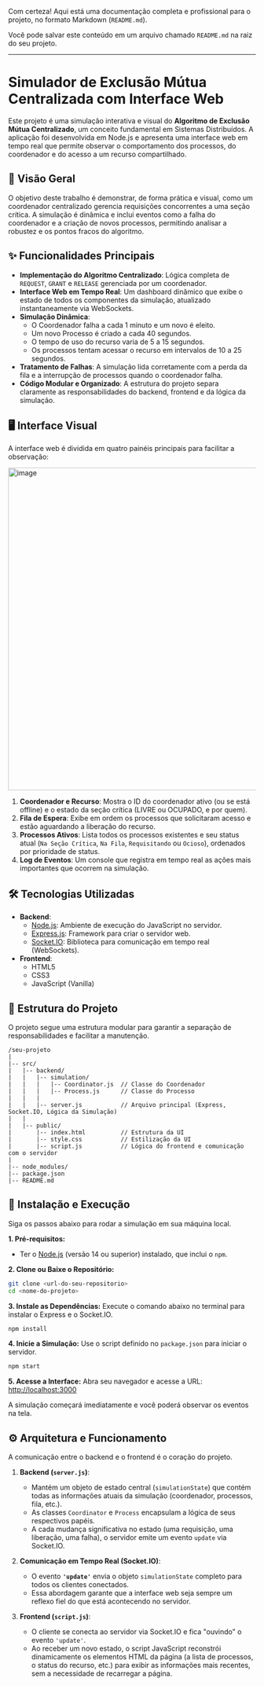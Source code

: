 Com certeza\! Aqui está uma documentação completa e profissional para o projeto, no formato Markdown (`README.md`).

Você pode salvar este conteúdo em um arquivo chamado `README.md` na raiz do seu projeto.

-----

# Simulador de Exclusão Mútua Centralizada com Interface Web

Este projeto é uma simulação interativa e visual do **Algoritmo de Exclusão Mútua Centralizado**, um conceito fundamental em Sistemas Distribuídos. A aplicação foi desenvolvida em Node.js e apresenta uma interface web em tempo real que permite observar o comportamento dos processos, do coordenador e do acesso a um recurso compartilhado.

## 📜 Visão Geral

O objetivo deste trabalho é demonstrar, de forma prática e visual, como um coordenador centralizado gerencia requisições concorrentes a uma seção crítica. A simulação é dinâmica e inclui eventos como a falha do coordenador e a criação de novos processos, permitindo analisar a robustez e os pontos fracos do algoritmo.

## ✨ Funcionalidades Principais

  * **Implementação do Algoritmo Centralizado**: Lógica completa de `REQUEST`, `GRANT` e `RELEASE` gerenciada por um coordenador.
  * **Interface Web em Tempo Real**: Um dashboard dinâmico que exibe o estado de todos os componentes da simulação, atualizado instantaneamente via WebSockets.
  * **Simulação Dinâmica**:
      * O Coordenador falha a cada 1 minuto e um novo é eleito.
      * Um novo Processo é criado a cada 40 segundos.
      * O tempo de uso do recurso varia de 5 a 15 segundos.
      * Os processos tentam acessar o recurso em intervalos de 10 a 25 segundos.
  * **Tratamento de Falhas**: A simulação lida corretamente com a perda da fila e a interrupção de processos quando o coordenador falha.
  * **Código Modular e Organizado**: A estrutura do projeto separa claramente as responsabilidades do backend, frontend e da lógica da simulação.

## 🖥️ Interface Visual

A interface web é dividida em quatro painéis principais para facilitar a observação:

<img width="1270" height="657" alt="image" src="https://github.com/user-attachments/assets/2c1c75d1-8a34-4179-af14-014a35f285d8" />

1.  **Coordenador e Recurso**: Mostra o ID do coordenador ativo (ou se está offline) e o estado da seção crítica (LIVRE ou OCUPADO, e por quem).
2.  **Fila de Espera**: Exibe em ordem os processos que solicitaram acesso e estão aguardando a liberação do recurso.
3.  **Processos Ativos**: Lista todos os processos existentes e seu status atual (`Na Seção Crítica`, `Na Fila`, `Requisitando` ou `Ocioso`), ordenados por prioridade de status.
4.  **Log de Eventos**: Um console que registra em tempo real as ações mais importantes que ocorrem na simulação.

## 🛠️ Tecnologias Utilizadas

  * **Backend**:
      * [Node.js](https://nodejs.org/): Ambiente de execução do JavaScript no servidor.
      * [Express.js](https://expressjs.com/): Framework para criar o servidor web.
      * [Socket.IO](https://socket.io/): Biblioteca para comunicação em tempo real (WebSockets).
  * **Frontend**:
      * HTML5
      * CSS3
      * JavaScript (Vanilla)

## 📁 Estrutura do Projeto

O projeto segue uma estrutura modular para garantir a separação de responsabilidades e facilitar a manutenção.

```
/seu-projeto
|
|-- src/
|   |-- backend/
|   |   |-- simulation/
|   |   |   |-- Coordinator.js  // Classe do Coordenador
|   |   |   |-- Process.js      // Classe do Processo
|   |   |
|   |   |-- server.js           // Arquivo principal (Express, Socket.IO, Lógica da Simulação)
|   |
|   |-- public/
|       |-- index.html          // Estrutura da UI
|       |-- style.css           // Estilização da UI
|       |-- script.js           // Lógica do frontend e comunicação com o servidor
|
|-- node_modules/
|-- package.json
|-- README.md
```

## 🚀 Instalação e Execução

Siga os passos abaixo para rodar a simulação em sua máquina local.

**1. Pré-requisitos:**

  * Ter o [Node.js](https://nodejs.org/) (versão 14 ou superior) instalado, que inclui o `npm`.

**2. Clone ou Baixe o Repositório:**

```bash
git clone <url-do-seu-repositorio>
cd <nome-do-projeto>
```

**3. Instale as Dependências:**
Execute o comando abaixo no terminal para instalar o Express e o Socket.IO.

```bash
npm install
```

**4. Inicie a Simulação:**
Use o script definido no `package.json` para iniciar o servidor.

```bash
npm start
```

**5. Acesse a Interface:**
Abra seu navegador e acesse a URL:
[http://localhost:3000](https://www.google.com/search?q=http://localhost:3000)

A simulação começará imediatamente e você poderá observar os eventos na tela.

## ⚙️ Arquitetura e Funcionamento

A comunicação entre o backend e o frontend é o coração do projeto.

1.  **Backend (`server.js`)**:

      * Mantém um objeto de estado central (`simulationState`) que contém todas as informações atuais da simulação (coordenador, processos, fila, etc.).
      * As classes `Coordinator` e `Process` encapsulam a lógica de seus respectivos papéis.
      * A cada mudança significativa no estado (uma requisição, uma liberação, uma falha), o servidor emite um evento `update` via Socket.IO.

2.  **Comunicação em Tempo Real (Socket.IO)**:

      * O evento **`'update'`** envia o objeto `simulationState` completo para todos os clientes conectados.
      * Essa abordagem garante que a interface web seja sempre um reflexo fiel do que está acontecendo no servidor.

3.  **Frontend (`script.js`)**:

      * O cliente se conecta ao servidor via Socket.IO e fica "ouvindo" o evento `'update'`.
      * Ao receber um novo estado, o script JavaScript reconstrói dinamicamente os elementos HTML da página (a lista de processos, o status do recurso, etc.) para exibir as informações mais recentes, sem a necessidade de recarregar a página.

